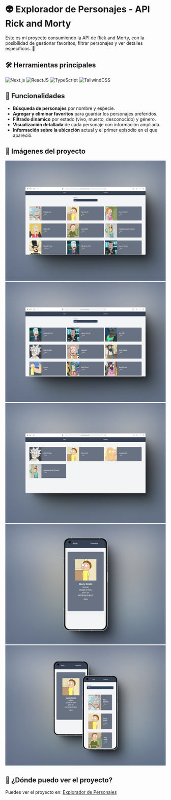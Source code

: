 # 👽 Explorador de Personajes - API Rick and Morty

Este es mi proyecto consumiendo la API de Rick and Morty, con la posibilidad de gestionar favoritos, filtrar personajes y ver detalles específicos. 🚀  

## 🛠️ Herramientas principales  

![Next.js](https://img.shields.io/badge/Next.js-%23ffffff?logo=nextdotjs&logoColor=%23000000) 
![ReactJS](https://img.shields.io/badge/ReactJS-%2361DAFB?logo=react&labelColor=white) 
![TypeScript](https://img.shields.io/badge/TypeScript-%23007ACC?logo=typescript&labelColor=white) 
![TailwindCSS](https://img.shields.io/badge/TailwindCSS-%2306B6D4?logo=tailwindcss&labelColor=white)

## 🔨 Funcionalidades  
-  **Búsqueda de personajes** por nombre y especie.  
-  **Agregar y eliminar favoritos** para guardar los personajes preferidos.  
-  **Filtrado dinámico** por estado (vivo, muerto, desconocido) y género.  
-  **Visualización detallada** de cada personaje con información ampliada.  
-  **Información sobre la ubicación** actual y el primer episodio en el que apareció.  

## 📸 Imágenes del proyecto  
![Página principal](./public/images/readme1.png)  
![Filtrado](./public/Images/readme2.png)  
![Página favoritos](./public/Images/readme3.png)  
![Detalles del personaje](./public/Images/readme4.png)  
![Detalles del personaje y Página principal mobile](./public/Images/readme5.png)  

## 🚀 ¿Dónde puedo ver el proyecto?  
Puedes ver el proyecto en: [Explorador de Personajes]()  